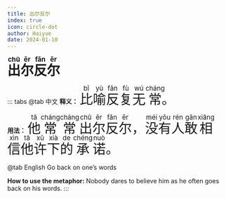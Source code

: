 ```yaml
---
title: 出尔反尔
index: true
icon: circle-dot
author: Haiyue
date: 2024-01-10
---
```

<span style="font-size:30px;font-weight:bold;"><ruby>出<rt>chū</rt></ruby><ruby>尔<rt>ěr</rt></ruby><ruby>反<rt>fǎn</rt></ruby><ruby>尔<rt>ěr</rt></ruby></span>


::: tabs 
@tab 中文
**释义：** <span style="font-size:30px"><ruby>比<rt>bǐ</rt></ruby><ruby>喻<rt>yù</rt></ruby><ruby>反<rt>fǎn</rt></ruby><ruby>复<rt>fù</rt></ruby><ruby>无<rt>wú</rt></ruby><ruby>常<rt>cháng</rt></ruby>。</span>

**用法：** <span style="font-size:30px"><ruby>他<rt>tā</rt></ruby><ruby>常<rt>cháng</rt></ruby><ruby>常<rt>cháng</rt></ruby><ruby>出<rt>chū</rt></ruby><ruby>尔<rt>ěr</rt></ruby><ruby>反<rt>fǎn</rt></ruby><ruby>尔<rt>ěr</rt></ruby>， <ruby>没<rt>méi</rt></ruby><ruby>有<rt>yǒu</rt></ruby><ruby>人<rt>rén</rt></ruby><ruby>敢<rt>gǎn</rt></ruby><ruby>相<rt>xiāng</rt></ruby><ruby>信<rt>xìn</rt></ruby><ruby>他<rt>tā</rt></ruby><ruby>许<rt>xǔ</rt></ruby><ruby>下<rt>xià</rt></ruby><ruby>的<rt>de</rt></ruby><ruby>承<rt>chéng</rt></ruby><ruby>诺<rt>nuò</rt></ruby>。</span>


@tab English
Go back on one’s words

**How to use the metaphor:** Nobody dares to believe him as he often goes back on his words.
:::
